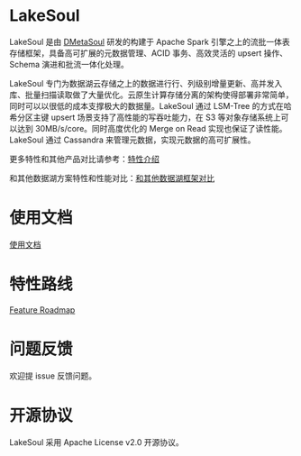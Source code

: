 # LakeSoul
LakeSoul 是由 [DMetaSoul](https://www.dmetasoul.com) 研发的构建于 Apache Spark 引擎之上的流批一体表存储框架，具备高可扩展的元数据管理、ACID 事务、高效灵活的 upsert 操作、Schema 演进和批流一体化处理。

LakeSoul 专门为数据湖云存储之上的数据进行行、列级别增量更新、高并发入库、批量扫描读取做了大量优化。云原生计算存储分离的架构使得部署非常简单，同时可以以很低的成本支撑极大的数据量。LakeSoul 通过 LSM-Tree 的方式在哈希分区主键 upsert 场景支持了高性能的写吞吐能力，在 S3 等对象存储系统上可以达到 30MB/s/core。同时高度优化的 Merge on Read 实现也保证了读性能。LakeSoul 通过 Cassandra 来管理元数据，实现元数据的高可扩展性。

更多特性和其他产品对比请参考：[特性介绍](https://github.com/meta-soul/LakeSoul/wiki/Home-zh-CN)

和其他数据湖方案特性和性能对比：[和其他数据湖框架对比](https://github.com/meta-soul/LakeSoul/wiki/%E5%92%8C%E5%85%B6%E4%BB%96%E6%95%B0%E6%8D%AE%E6%B9%96%E6%A1%86%E6%9E%B6%E5%AF%B9%E6%AF%94)

# 使用文档
[使用文档](https://github.com/meta-soul/LakeSoul/wiki/%E4%BD%BF%E7%94%A8%E6%96%87%E6%A1%A3)

# 特性路线
[Feature Roadmap](https://github.com/meta-soul/LakeSoul#Feature-Roadmap)

# 问题反馈
欢迎提 issue 反馈问题。

# 开源协议
LakeSoul 采用 Apache License v2.0 开源协议。